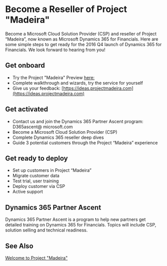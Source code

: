 <properties
	pageTitle="Become a Reseller of Project “Madeira”| Project “Madeira”"
    description="Become a Reseller of Project “Madeira”"
	services="project-madeira"
	documentationCenter=""
	authors="edupont04"/>
<tags
    ms.service="project-madeira"
    ms.topic="get-started-article"
    ms.devlang="na"
    ms.tgt_pltfrm="na"
    ms.workload="na"
    ms.date="09/02/2016"
    ms.author="edupont04" />

# Become a Reseller of Project "Madeira"
Become a Microsoft Cloud Solution Provider (CSP) and reseller of Project “Madeira”, now known as Microsoft Dynamics 365 for Financials.  Here are some simple steps to get ready for the 2016 Q4 launch of Dynamics 365 for Financials.  We look forward to hearing from you!  

## Get onboard
- Try the Project "Madeira" Preview [here:](https://madeira.microsoft.com)  
- Complete walkthrough and wizards, try the service for yourself  
- Give us your feedback: [https://ideas.projectmadeira.com](https://ideas.projectmadeira.com)  

## Get activated
- Contact us and join the Dynamics 365 Partner Ascent program: D365ascent@ microsoft.com  
- Become a Microsoft Cloud Solution Provider (CSP)  
- Complete Dynamics 365 reseller deep dives
- Guide 3 potential customers through the Project “Madeira” experience  

## Get ready to deploy
- Set up customers in Project “Madeira”
- Migrate customer data
- Test trial, user training
- Deploy customer via CSP
- Active support

## Dynamics 365 Partner Ascent
Dynamics 365 Partner Ascent is a program to help new partners get detailed training on Dynamics 365 for Financials. Topics will include CSP, solution selling and technical readiness.

## See Also  
[Welcome to Project "Madeira"](madeira-get-started.md)  
